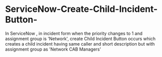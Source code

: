 # ServiceNow-Create-Child-Incident-Button-
In ServiceNow , in incident form when the priority changes to 1 and assignment group is 'Network', create Child Incident Button occurs which creates a child incident having same caller and short description but with assignment group as 'Network CAB Managers'
